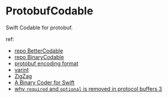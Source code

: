 # ProtobufCodable
Swift Codable for protobuf.

ref:
- [repo BetterCodable](https://github.com/marksands/BetterCodable)
- [repo BinaryCodable](https://github.com/jverkoey/BinaryCodable)
- [protobuf encoding format](https://developers.google.cn/protocol-buffers/docs/encoding)
- [varint](https://en.wikipedia.org/wiki/Variable-length_quantity)
- [ZigZag](https://blog.csdn.net/weixin_43708622/article/details/111397290)
- [A Binary Coder for Swift](https://www.mikeash.com/pyblog/friday-qa-2017-07-28-a-binary-coder-for-swift.html)
- [why `required` and `optional` is removed in protocol buffers 3](https://stackoverflow.com/questions/31801257/why-required-and-optional-is-removed-in-protocol-buffers-3)
